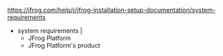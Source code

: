 https://jfrog.com/help/r/jfrog-installation-setup-documentation/system-requirements


* system requirements | 
  * JFrog Platform
  * JFrog Platform's product